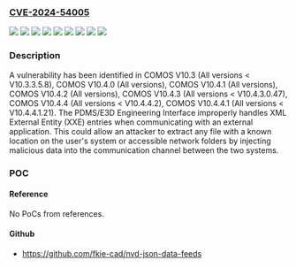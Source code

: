 ### [CVE-2024-54005](https://cve.mitre.org/cgi-bin/cvename.cgi?name=CVE-2024-54005)
![](https://img.shields.io/static/v1?label=Product&message=COMOS%20V10.3&color=blue)
![](https://img.shields.io/static/v1?label=Product&message=COMOS%20V10.4.0&color=blue)
![](https://img.shields.io/static/v1?label=Product&message=COMOS%20V10.4.1&color=blue)
![](https://img.shields.io/static/v1?label=Product&message=COMOS%20V10.4.2&color=blue)
![](https://img.shields.io/static/v1?label=Product&message=COMOS%20V10.4.3&color=blue)
![](https://img.shields.io/static/v1?label=Product&message=COMOS%20V10.4.4&color=blue)
![](https://img.shields.io/static/v1?label=Product&message=COMOS%20V10.4.4.1&color=blue)
![](https://img.shields.io/static/v1?label=Version&message=0%20&color=brightgreen)
![](https://img.shields.io/static/v1?label=Vulnerability&message=CWE-611%3A%20Improper%20Restriction%20of%20XML%20External%20Entity%20Reference&color=brightgreen)

### Description

A vulnerability has been identified in COMOS V10.3 (All versions < V10.3.3.5.8), COMOS V10.4.0 (All versions), COMOS V10.4.1 (All versions), COMOS V10.4.2 (All versions), COMOS V10.4.3 (All versions < V10.4.3.0.47), COMOS V10.4.4 (All versions < V10.4.4.2), COMOS V10.4.4.1 (All versions < V10.4.4.1.21). The PDMS/E3D Engineering Interface improperly handles XML External Entity (XXE) entries when communicating with an external application. This could allow an attacker to extract any file with a known location on the user's system or accessible network folders by injecting malicious data into the communication channel between the two systems.

### POC

#### Reference
No PoCs from references.

#### Github
- https://github.com/fkie-cad/nvd-json-data-feeds

